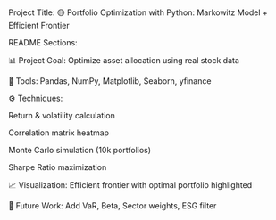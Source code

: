 Project Title:
🟡 Portfolio Optimization with Python: Markowitz Model + Efficient Frontier

README Sections:

📊 Project Goal: Optimize asset allocation using real stock data

🧮 Tools: Pandas, NumPy, Matplotlib, Seaborn, yfinance

⚙️ Techniques:

Return & volatility calculation

Correlation matrix heatmap

Monte Carlo simulation (10k portfolios)

Sharpe Ratio maximization

📈 Visualization: Efficient frontier with optimal portfolio highlighted

🔁 Future Work: Add VaR, Beta, Sector weights, ESG filter
